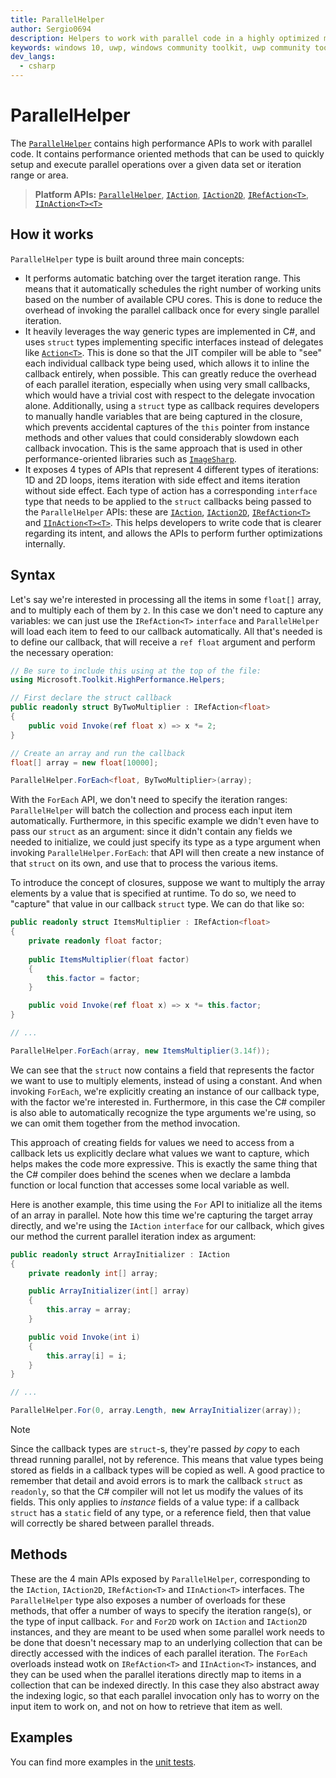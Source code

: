 ```yaml
---
title: ParallelHelper
author: Sergio0694
description: Helpers to work with parallel code in a highly optimized manner
keywords: windows 10, uwp, windows community toolkit, uwp community toolkit, uwp toolkit, parallel, high performance, net core, net standard
dev_langs:
  - csharp
---
```


# ParallelHelper

The [`ParallelHelper`](/dotnet/api/microsoft.toolkit.highperformance.helpers.parallelhelper) contains high performance APIs to work with parallel code. It contains performance oriented methods that can be used to quickly setup and execute parallel operations over a given data set or iteration range or area.

> **Platform APIs:** [`ParallelHelper`](/dotnet/api/microsoft.toolkit.highperformance.helpers.parallelhelper), [`IAction`](/dotnet/api/microsoft.toolkit.highperformance.helpers.IAction), [`IAction2D`](/dotnet/api/microsoft.toolkit.highperformance.helpers.IAction2D), [`IRefAction<T>`](/dotnet/api/microsoft.toolkit.highperformance.helpers.IRefAction-1), [`IInAction<T><T>`](/dotnet/api/microsoft.toolkit.highperformance.helpers.IInAction-1)

## How it works

`ParallelHelper` type is built around three main concepts:

- It performs automatic batching over the target iteration range. This means that it automatically schedules the right number of working units based on the number of available CPU cores. This is done to reduce the overhead of invoking the parallel callback once for every single parallel iteration.
- It heavily leverages the way generic types are implemented in C#, and uses `struct` types implementing specific interfaces instead of delegates like [`Action<T>`](/dotnet/api/system.action-1). This is done so that the JIT compiler will be able to "see" each individual callback type being used, which allows it to inline the callback entirely, when possible. This can greatly reduce the overhead of each parallel iteration, especially when using very small callbacks, which would have a trivial cost with respect to the delegate invocation alone. Additionally, using a `struct` type as callback requires developers to manually handle variables that are being captured in the closure, which prevents accidental captures of the `this` pointer from instance methods and other values that could considerably slowdown each callback invocation. This is the same approach that is used in other performance-oriented libraries such as [`ImageSharp`](https://github.com/SixLabors/ImageSharp).
- It exposes 4 types of APIs that represent 4 different types of iterations: 1D and 2D loops, items iteration with side effect and items iteration without side effect. Each type of action has a corresponding `interface` type that needs to be applied to the `struct` callbacks being passed to the `ParallelHelper` APIs: these are [`IAction`](/dotnet/api/microsoft.toolkit.highperformance.helpers.IAction), [`IAction2D`](/dotnet/api/microsoft.toolkit.highperformance.helpers.IAction2D), [`IRefAction<T>`](/dotnet/api/microsoft.toolkit.highperformance.helpers.IRefAction-1) and [`IInAction<T><T>`](/dotnet/api/microsoft.toolkit.highperformance.helpers.IInAction-1). This helps developers to write code that is clearer regarding its intent, and allows the APIs to perform further optimizations internally.

## Syntax

Let's say we're interested in processing all the items in some `float[]` array, and to multiply each of them by `2`. In this case we don't need to capture any variables: we can just use the `IRefAction<T>` `interface` and `ParallelHelper` will load each item to feed to our callback automatically. All that's needed is to define our callback, that will receive a `ref float` argument and perform the necessary operation:

```csharp
// Be sure to include this using at the top of the file:
using Microsoft.Toolkit.HighPerformance.Helpers;

// First declare the struct callback
public readonly struct ByTwoMultiplier : IRefAction<float>
{
    public void Invoke(ref float x) => x *= 2;
}

// Create an array and run the callback
float[] array = new float[10000];

ParallelHelper.ForEach<float, ByTwoMultiplier>(array);
```

With the `ForEach` API, we don't need to specify the iteration ranges: `ParallelHelper` will batch the collection and process each input item automatically. Furthermore, in this specific example we didn't even have to pass our `struct` as an argument: since it didn't contain any fields we needed to initialize, we could just specify its type as a type argument when invoking `ParallelHelper.ForEach`: that API will then create a new instance of that `struct` on its own, and use that to process the various items.

To introduce the concept of closures, suppose we want to multiply the array elements by a value that is specified at runtime. To do so, we need to "capture" that value in our callback `struct` type. We can do that like so:

```csharp
public readonly struct ItemsMultiplier : IRefAction<float>
{
    private readonly float factor;
    
    public ItemsMultiplier(float factor)
    {
        this.factor = factor;
    }

    public void Invoke(ref float x) => x *= this.factor;
}

// ...

ParallelHelper.ForEach(array, new ItemsMultiplier(3.14f));
```

We can see that the `struct` now contains a field that represents the factor we want to use to multiply elements, instead of using a constant. And when invoking `ForEach`, we're explicitly creating an instance of our callback type, with the factor we're interested in. Furthermore, in this case the C# compiler is also able to automatically recognize the type arguments we're using, so we can omit them together from the method invocation.

This approach of creating fields for values we need to access from a callback lets us explicitly declare what values we want to capture, which helps makes the code more expressive. This is exactly the same thing that the C# compiler does behind the scenes when we declare a lambda function or local function that accesses some local variable as well.

Here is another example, this time using the `For` API to initialize all the items of an array in parallel. Note how this time we're capturing the target array directly, and we're using the `IAction` `interface` for our callback, which gives our method the current parallel iteration index as argument:

```csharp
public readonly struct ArrayInitializer : IAction
{
    private readonly int[] array;

    public ArrayInitializer(int[] array)
    {
        this.array = array;
    }

    public void Invoke(int i)
    {
        this.array[i] = i;
    }
}

// ...

ParallelHelper.For(0, array.Length, new ArrayInitializer(array));
```

> [!NOTE]
> Since the callback types are `struct`-s, they're passed _by copy_ to each thread running parallel, not by reference. This means that value types being stored as fields in a callback types will be copied as well. A good practice to remember that detail and avoid errors is to mark the callback `struct` as `readonly`, so that the C# compiler will not let us modify the values of its fields. This only applies to _instance_ fields of a value type: if a callback `struct` has a `static` field of any type, or a reference field, then that value will correctly be shared between parallel threads.

## Methods

These are the 4 main APIs exposed by `ParallelHelper`, corresponding to the `IAction`, `IAction2D`, `IRefAction<T>` and `IInAction<T>` interfaces. The `ParallelHelper` type also exposes a number of overloads for these methods, that offer a number of ways to specify the iteration range(s), or the type of input callback. `For` and `For2D` work on `IAction` and `IAction2D` instances, and they are meant to be used when some parallel work needs to be done that doesn't necessary map to an underlying collection that can be directly accessed with the indices of each parallel iteration. The `ForEach` overloads instead wotk on `IRefAction<T>` and `IInAction<T>` instances, and they can be used when the parallel iterations directly map to items in a collection that can be indexed directly. In this case they also abstract away the indexing logic, so that each parallel invocation only has to worry on the input item to work on, and not on how to retrieve that item as well.

## Examples

You can find more examples in the [unit tests](https://github.com/CommunityToolkit/dotnet/tree/main/tests/CommunityToolkit.HighPerformance.UnitTests).
